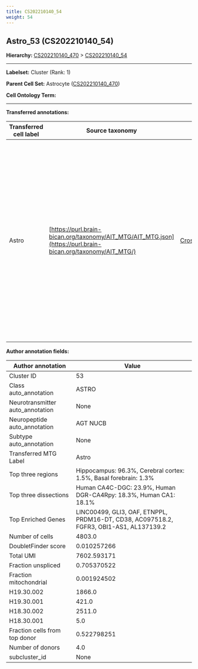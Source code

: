 ```yaml
---
title: CS202210140_54
weight: 54
---
```

## Astro_53 (CS202210140_54)
<b>Hierarchy: </b>
[CS202210140_470](cell_sets/CS202210140_470.md) >
[CS202210140_54](cell_sets/CS202210140_54.md)

---


**Labelset:** Cluster (Rank: 1)

**Parent Cell Set:** Astrocyte ([CS202210140_470](cell_sets/CS202210140_470.md))



**Cell Ontology Term:** 

[MARKER GENES.]: #


---

[TRANSFERRED ANNOTATIONS.]: #


**Transferred annotations:**

| Transferred cell label | Source taxonomy | Source node accession | Algorithm name | Comment |
|------------------------|-----------------|-----------------------|----------------|---------|
|Astro|[https://purl.brain-bican.org/taxonomy/AIT_MTG/AIT_MTG.json](https://purl.brain-bican.org/taxonomy/AIT_MTG/)|[CrossArea_subclass:e47396020a](https://purl.brain-bican.org/taxonomy/AIT_MTG/CrossArea_subclass_e47396020a)||We performed PCA (50 components) on our full dataset, trained a random forest classifier (scikit-learn, class_ weight=‘balanced’, max_depth=50) on the MTG labels, and then predicted labels for all cells. We labeled each cluster with the mode of its constituent cells if two conditions were met: more than 0.8 of predicted labels matched the mode, and the mean probability of these pre- dictions was greater than 0.8.|

[AUTHOR ANNOTATION FIELDS.]: #


**Author annotation fields:**

| Author annotation | Value |
|-------------------|-------|
|Cluster ID|53|
|Class auto_annotation|ASTRO|
|Neurotransmitter auto_annotation|None|
|Neuropeptide auto_annotation|AGT NUCB|
|Subtype auto_annotation|None|
|Transferred MTG Label|Astro|
|Top three regions|Hippocampus: 96.3%, Cerebral cortex: 1.5%, Basal forebrain: 1.3%|
|Top three dissections|Human CA4C-DGC: 23.9%, Human DGR-CA4Rpy: 18.3%, Human CA1: 18.1%|
|Top Enriched Genes|LINC00499, GLI3, OAF, ETNPPL, PRDM16-DT, CD38, AC097518.2, FGFR3, OBI1-AS1, AL137139.2|
|Number of cells|4803.0|
|DoubletFinder score|0.010257266|
|Total UMI|7602.593171|
|Fraction unspliced|0.705370522|
|Fraction mitochondrial|0.001924502|
|H19.30.002|1866.0|
|H19.30.001|421.0|
|H18.30.002|2511.0|
|H18.30.001|5.0|
|Fraction cells from top donor|0.522798251|
|Number of donors|4.0|
|subcluster_id|None|
